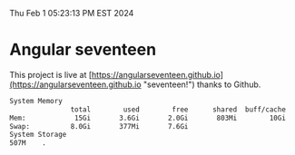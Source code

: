 Thu Feb  1 05:23:13 PM EST 2024

# Angular seventeen


This project is live at [https://angularseventeen.github.io](https://angularseventeen.github.io "seventeen!") thanks to Github.

```bash
System Memory
               total        used        free      shared  buff/cache   available
Mem:            15Gi       3.6Gi       2.0Gi       803Mi        10Gi        11Gi
Swap:          8.0Gi       377Mi       7.6Gi
System Storage
507M	.
```
